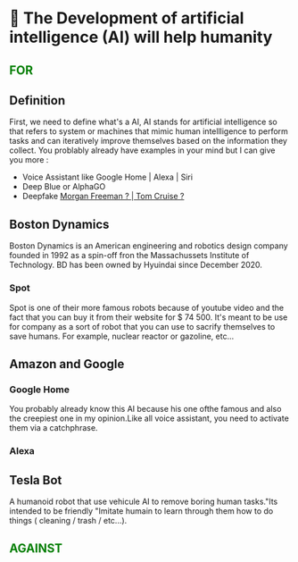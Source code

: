 # 🤖 The Development of artificial intelligence (AI) will help humanity

<h2 style="color:green"> FOR</h2>

## Definition

First, we need to define what's a AI, AI stands for artificial intelligence so that refers to system or machines that mimic human intellligence to perform tasks and can iteratively improve themselves based on the information they collect. You problably already have examples in your mind but I can give you more :

 - Voice Assistant like Google Home | Alexa | Siri 
 - Deep Blue or AlphaGO 
 - Deepfake [ Morgan Freeman ? ](https://www.youtube.com/watch?v=F4G6GNFz0O8) |[ Tom Cruise ? ](https://www.youtube.com/watch?v=iyiOVUbsPcM)

## Boston Dynamics
 
Boston Dynamics is an American engineering and robotics design company founded in 1992 as a spin-off fron the Massachussets Institute of Technology. BD has been owned by Hyuindai since December 2020.

### Spot 

Spot is one of their more famous robots because of youtube video and the fact that you can buy it from their website for $ 74 500. 
It's meant to be use for company as a sort of robot that you can use to sacrify themselves to save humans. For example, nuclear reactor or gazoline, etc...

## Amazon and Google

### Google Home 

You probably already know this AI because his one ofthe famous and also the creepiest one in my opinion.Like all voice assistant, you need to activate them via  a catchphrase.

### Alexa 


## Tesla Bot 

A humanoid robot that use vehicule AI to remove boring human tasks."Its intended to be friendly "Imitate humain to learn through them how to do things ( cleaning / trash / etc...).

	
	

	
	
	
	
	
	
	
<h2 style="color:green">AGAINST</h2>